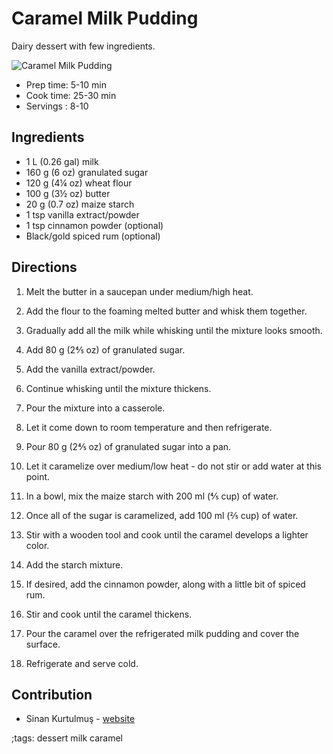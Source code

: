 # Caramel Milk Pudding

Dairy dessert with few ingredients.

![Caramel Milk Pudding](pix/caramel-milk-pudding.webp)

- Prep time: 5-10 min
- Cook time: 25-30 min
- Servings : 8-10

## Ingredients

- 1 L (0.26 gal) milk
- 160 g (6 oz) granulated sugar
- 120 g (4¼ oz) wheat flour
- 100 g (3½ oz) butter
- 20 g (0.7 oz) maize starch
- 1 tsp vanilla extract/powder
- 1 tsp cinnamon powder (optional)
- Black/gold spiced rum (optional)

## Directions

1. Melt the butter in a saucepan under medium/high heat.
2. Add the flour to the foaming melted butter and whisk them together.
3. Gradually add all the milk while whisking until the mixture looks smooth.
4. Add 80 g (2⅘ oz) of granulated sugar.
5. Add the vanilla extract/powder.
6. Continue whisking until the mixture thickens.
7. Pour the mixture into a casserole.
8. Let it come down to room temperature and then refrigerate.

9. Pour 80 g (2⅘ oz) of granulated sugar into a pan.
10. Let it caramelize over medium/low heat - do not stir or add water at this point.
11. In a bowl, mix the maize starch with 200 ml (⅘ cup) of water.
12. Once all of the sugar is caramelized, add 100 ml (⅖ cup) of water.
13. Stir with a wooden tool and cook until the caramel develops a lighter color.
14. Add the starch mixture.
15. If desired, add the cinnamon powder, along with a little bit of spiced rum.
16. Stir and cook until the caramel thickens.

17. Pour the caramel over the refrigerated milk pudding and cover the surface.
18. Refrigerate and serve cold.

## Contribution

- Sinan Kurtulmuş - [website](https://www.sinankurtulmus.net)

;tags: dessert milk caramel
